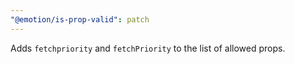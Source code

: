 ```yaml
---
"@emotion/is-prop-valid": patch
---
```


Adds `fetchpriority` and `fetchPriority` to the list of allowed props.

